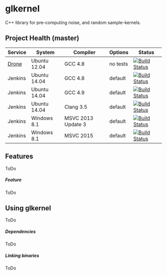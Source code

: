 # glkernel
C++ library for pre-computing noise, and random sample-kernels.

## Project Health (master)

| Service | System | Compiler | Options | Status |
| ------- | ------ | -------- | ------- | ------ |
| [Drone](https://drone.io/github.com/cginternals/glkernel) | Ubuntu 12.04 | GCC 4.8 | no tests | [![Build Status](https://drone.io/github.com/cginternals/glkernel/status.png)](https://drone.io/github.com/cginternals/glkernel/latest) |
| Jenkins | Ubuntu 14.04 | GCC 4.8 | default | [![Build Status](http://jenkins.hpi3d.de/buildStatus/icon?job=glkernel-linux-gcc4.8&style=plastic)](http://jenkins.hpi3d.de/job/glkernel-linux-gcc4.8)|
| Jenkins | Ubuntu 14.04 | GCC 4.9 | default | [![Build Status](http://jenkins.hpi3d.de/buildStatus/icon?job=glkernel-linux-gcc4.9&style=plastic)](http://jenkins.hpi3d.de/job/glkernel-linux-gcc4.9)|
| Jenkins | Ubuntu 14.04 | Clang 3.5 | default | [![Build Status](http://jenkins.hpi3d.de/buildStatus/icon?job=glkernel-linux-clang3.5&style=plastic)](http://jenkins.hpi3d.de/job/glkernel-linux-clang3.5) |
| Jenkins | Windows 8.1 | MSVC 2013 Update 3 | default | [![Build Status](http://jenkins.hpi3d.de/buildStatus/icon?job=glkernel-windows-msvc2013&style=plastic)](http://jenkins.hpi3d.de/job/glkernel-windows-msvc2013) |
| Jenkins | Windows 8.1 | MSVC 2015 | default | [![Build Status](http://jenkins.hpi3d.de/buildStatus/icon?job=glkernel-windows-msvc2015&style=plastic)](http://jenkins.hpi3d.de/job/glkernel-windows-msvc2015) |

## Features

ToDo

##### Feature

ToDo

## Using glkernel

ToDo

##### Dependencies

ToDo

##### Linking binaries

ToDo
